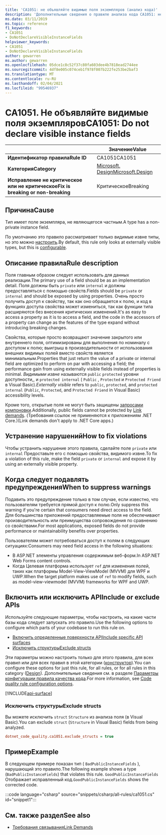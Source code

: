 ```yaml
---
title: 'CA1051: не объявляйте видимые поля экземпляров (анализ кода)'
description: 'Дополнительные сведения о правиле анализа кода CA1051: не объявляйте видимые поля экземпляров'
ms.date: 03/11/2019
ms.topic: reference
f1_keywords:
- CA1051
- DoNotDeclareVisibleInstanceFields
helpviewer_keywords:
- CA1051
- DoNotDeclareVisibleInstanceFields
author: gewarren
ms.author: gewarren
ms.openlocfilehash: 05dce1c8c52f37c80fa603dee4b7818ead2744ee
ms.sourcegitcommit: 4df8e005c074ceb1f978f007b222fe253be2baf3
ms.translationtype: MT
ms.contentlocale: ru-RU
ms.lasthandoff: 02/04/2021
ms.locfileid: "99546937"
---
```

# <a name="ca1051-do-not-declare-visible-instance-fields"></a><span data-ttu-id="6e188-103">CA1051. Не объявляйте видимые поля экземпляров</span><span class="sxs-lookup"><span data-stu-id="6e188-103">CA1051: Do not declare visible instance fields</span></span>

| | <span data-ttu-id="6e188-104">Значение</span><span class="sxs-lookup"><span data-stu-id="6e188-104">Value</span></span> |
|-|-|
| <span data-ttu-id="6e188-105">**Идентификатор правила**</span><span class="sxs-lookup"><span data-stu-id="6e188-105">**Rule ID**</span></span> |<span data-ttu-id="6e188-106">CA1051</span><span class="sxs-lookup"><span data-stu-id="6e188-106">CA1051</span></span>|
| <span data-ttu-id="6e188-107">**Категория**</span><span class="sxs-lookup"><span data-stu-id="6e188-107">**Category**</span></span> |[<span data-ttu-id="6e188-108">Microsoft. Design</span><span class="sxs-lookup"><span data-stu-id="6e188-108">Microsoft.Design</span></span>](design-warnings.md)|
| <span data-ttu-id="6e188-109">**Исправление не критическое или не критическое**</span><span class="sxs-lookup"><span data-stu-id="6e188-109">**Fix is breaking or non-breaking**</span></span> |<span data-ttu-id="6e188-110">Критическое</span><span class="sxs-lookup"><span data-stu-id="6e188-110">Breaking</span></span>|

## <a name="cause"></a><span data-ttu-id="6e188-111">Причина</span><span class="sxs-lookup"><span data-stu-id="6e188-111">Cause</span></span>

<span data-ttu-id="6e188-112">Тип имеет поле экземпляра, не являющегося частным.</span><span class="sxs-lookup"><span data-stu-id="6e188-112">A type has a non-private instance field.</span></span>

<span data-ttu-id="6e188-113">По умолчанию это правило рассматривает только видимые извне типы, но это можно [настроить](#include-or-exclude-apis).</span><span class="sxs-lookup"><span data-stu-id="6e188-113">By default, this rule only looks at externally visible types, but this is [configurable](#include-or-exclude-apis).</span></span>

## <a name="rule-description"></a><span data-ttu-id="6e188-114">Описание правила</span><span class="sxs-lookup"><span data-stu-id="6e188-114">Rule description</span></span>

<span data-ttu-id="6e188-115">Поля главным образом следует использовать для данных реализации.</span><span class="sxs-lookup"><span data-stu-id="6e188-115">The primary use of a field should be as an implementation detail.</span></span> <span data-ttu-id="6e188-116">Поля должны быть `private` или `internal` и должны предоставляться с помощью свойств.</span><span class="sxs-lookup"><span data-stu-id="6e188-116">Fields should be `private` or `internal` and should be exposed by using properties.</span></span> <span data-ttu-id="6e188-117">Очень просто получить доступ к свойству, так как оно обращается к полю, и код в функциях доступа свойства может измениться, так как функции типа расширяются без внесения критических изменений.</span><span class="sxs-lookup"><span data-stu-id="6e188-117">It's as easy to access a property as it is to access a field, and the code in the accessors of a property can change as the features of the type expand without introducing breaking changes.</span></span>

<span data-ttu-id="6e188-118">Свойства, которые просто возвращают значение закрытого или внутреннего поля, оптимизированы для выполнения по номиналу с доступом к полю; выигрыш в производительности от использования внешних видимых полей вместо свойств является минимальным.</span><span class="sxs-lookup"><span data-stu-id="6e188-118">Properties that just return the value of a private or internal field are optimized to perform on par with accessing a field; the performance gain from using externally visible fields instead of properties is minimal.</span></span> <span data-ttu-id="6e188-119">*Видимыми извне* называются `public` `protected` уровни доступности,, и `protected internal` ( `Public` , `Protected` и `Protected Friend` в Visual Basic).</span><span class="sxs-lookup"><span data-stu-id="6e188-119">*Externally visible* refers to `public`, `protected`, and `protected internal` (`Public`, `Protected`, and `Protected Friend` in Visual Basic) accessibility levels.</span></span>

<span data-ttu-id="6e188-120">Кроме того, открытые поля не могут быть защищены [запросами компоновки](../../../framework/misc/link-demands.md).</span><span class="sxs-lookup"><span data-stu-id="6e188-120">Additionally, public fields cannot be protected by [Link demands](../../../framework/misc/link-demands.md).</span></span> <span data-ttu-id="6e188-121">(Требования ссылок не применяются к приложениям .NET Core.)</span><span class="sxs-lookup"><span data-stu-id="6e188-121">(Link demands don't apply to .NET Core apps.)</span></span>

## <a name="how-to-fix-violations"></a><span data-ttu-id="6e188-122">Устранение нарушений</span><span class="sxs-lookup"><span data-stu-id="6e188-122">How to fix violations</span></span>

<span data-ttu-id="6e188-123">Чтобы устранить нарушение этого правила, сделайте поле `private` или `internal` Предоставьте его с помощью свойства, видимого извне.</span><span class="sxs-lookup"><span data-stu-id="6e188-123">To fix a violation of this rule, make the field `private` or `internal` and expose it by using an externally visible property.</span></span>

## <a name="when-to-suppress-warnings"></a><span data-ttu-id="6e188-124">Когда следует подавлять предупреждения</span><span class="sxs-lookup"><span data-stu-id="6e188-124">When to suppress warnings</span></span>

<span data-ttu-id="6e188-125">Подавить это предупреждение только в том случае, если известно, что пользователям требуется прямой доступ к полю.</span><span class="sxs-lookup"><span data-stu-id="6e188-125">Only suppress this warning if you're certain that consumers need direct access to the field.</span></span> <span data-ttu-id="6e188-126">Для большинства приложений предоставляемые поля не обеспечивают производительность или преимущества сопровождения по сравнению со свойствами.</span><span class="sxs-lookup"><span data-stu-id="6e188-126">For most applications, exposed fields do not provide performance or maintainability benefits over properties.</span></span>

<span data-ttu-id="6e188-127">Пользователям может потребоваться доступ к полям в следующих ситуациях:</span><span class="sxs-lookup"><span data-stu-id="6e188-127">Consumers may need field access in the following situations:</span></span>

- <span data-ttu-id="6e188-128">В ASP.NET элементы управления содержимым веб-форм.</span><span class="sxs-lookup"><span data-stu-id="6e188-128">In ASP.NET Web Forms content controls.</span></span>
- <span data-ttu-id="6e188-129">Когда Целевая платформа использует `ref` для изменения полей, таких как платформы Model-View-ViewModel (MVVM) для WPF и UWP.</span><span class="sxs-lookup"><span data-stu-id="6e188-129">When the target platform makes use of `ref` to modify fields, such as model-view-viewmodel (MVVM) frameworks for WPF and UWP.</span></span>

## <a name="include-or-exclude-apis"></a><span data-ttu-id="6e188-130">Включить или исключить API</span><span class="sxs-lookup"><span data-stu-id="6e188-130">Include or exclude APIs</span></span>

<span data-ttu-id="6e188-131">Используйте следующие параметры, чтобы настроить, на какие части базы кода следует запускать это правило.</span><span class="sxs-lookup"><span data-stu-id="6e188-131">Use the following options to configure which parts of your codebase to run this rule on.</span></span>

- [<span data-ttu-id="6e188-132">Включить определенные поверхности API</span><span class="sxs-lookup"><span data-stu-id="6e188-132">Include specific API surfaces</span></span>](#include-specific-api-surfaces)
- [<span data-ttu-id="6e188-133">Исключить структуры</span><span class="sxs-lookup"><span data-stu-id="6e188-133">Exclude structs</span></span>](#exclude-structs)

<span data-ttu-id="6e188-134">Эти параметры можно настроить только для этого правила, для всех правил или для всех правил в этой категории ([конструктор](design-warnings.md)).</span><span class="sxs-lookup"><span data-stu-id="6e188-134">You can configure these options for just this rule, for all rules, or for all rules in this category ([Design](design-warnings.md)).</span></span> <span data-ttu-id="6e188-135">Дополнительные сведения см. в разделе [Параметры конфигурации правила качества кода](../code-quality-rule-options.md).</span><span class="sxs-lookup"><span data-stu-id="6e188-135">For more information, see [Code quality rule configuration options](../code-quality-rule-options.md).</span></span>

[!INCLUDE[api-surface](~/includes/code-analysis/api-surface.md)]

### <a name="exclude-structs"></a><span data-ttu-id="6e188-136">Исключить структуры</span><span class="sxs-lookup"><span data-stu-id="6e188-136">Exclude structs</span></span>

<span data-ttu-id="6e188-137">Вы можете исключить `struct` `Structure` из анализа поля (в Visual Basic).</span><span class="sxs-lookup"><span data-stu-id="6e188-137">You can exclude `struct` (`Structure` in Visual Basic) fields from being analyzed.</span></span>

```ini
dotnet_code_quality.ca1051.exclude_structs = true
```

## <a name="example"></a><span data-ttu-id="6e188-138">Пример</span><span class="sxs-lookup"><span data-stu-id="6e188-138">Example</span></span>

<span data-ttu-id="6e188-139">В следующем примере показан тип ( `BadPublicInstanceFields` ), нарушающий это правило.</span><span class="sxs-lookup"><span data-stu-id="6e188-139">The following example shows a type (`BadPublicInstanceFields`) that violates this rule.</span></span> <span data-ttu-id="6e188-140">`GoodPublicInstanceFields` Отображает исправленный код.</span><span class="sxs-lookup"><span data-stu-id="6e188-140">`GoodPublicInstanceFields` shows the corrected code.</span></span>

:::code language="csharp" source="snippets/csharp/all-rules/ca1051.cs" id="snippet1":::

## <a name="see-also"></a><span data-ttu-id="6e188-141">См. также раздел</span><span class="sxs-lookup"><span data-stu-id="6e188-141">See also</span></span>

- [<span data-ttu-id="6e188-142">Требования связывания</span><span class="sxs-lookup"><span data-stu-id="6e188-142">Link Demands</span></span>](../../../framework/misc/link-demands.md)

